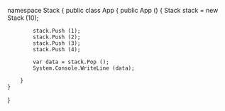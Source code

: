 namespace Stack {
    public class App {
        public App () {
            Stack stack = new Stack (10);

            stack.Push (1);
            stack.Push (2);
            stack.Push (3);
            stack.Push (4);

            var data = stack.Pop ();
            System.Console.WriteLine (data);

        }
    }
}
